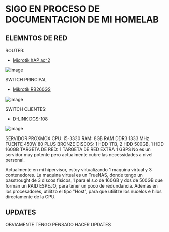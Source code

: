 # SIGO EN PROCESO DE DOCUMENTACION DE MI HOMELAB

## ELEMNTOS DE RED
ROUTER:
- [Microtik hAP ac^2]([url](https://www.pccomponentes.com/mikrotik-hap-ac2-punto-de-acceso1167mbps-dual-band-poe?utm_source=366479&utm_medium=afi&utm_campaign=es-go.kelkoogroup.net&sv1=affiliate&sv_campaign_id=366479&awc=20981_1736207023_47a5b89131152021a64a39caa9ae412f&utm_term=deeplink&utm_content=62A001JGZ01FAS3PDVMEC6KPH2GEST))
  
![image](https://github.com/user-attachments/assets/7798fc39-5f98-4b87-86a9-4a8ef039f4ff)

SWITCH PRINCIPAL
- [Mikrotik RB260GS ]([url](https://www.pccomponentes.com/mikrotik-rb260gs-switch-5-puertos-gigabit-1-sfp))
  
![image](https://github.com/user-attachments/assets/53819aa6-65ea-4c46-bd8c-631e6921c3e4)

SWITCH CLIENTES:
- [D-LINK  DGS-108]([url](https://www.pccomponentes.com/d-link-dgs-108-switch-8-puertos-10-100-1000mbps))
  
![image](https://github.com/user-attachments/assets/c9d015b1-5afd-495b-b259-84c7b7ed6fb8)

SERVIDOR PROXMOX
CPU: i5-3330 
RAM: 8GB RAM DDR3 1333 MHz
FUENTE 450W 80 PLUS BRONZE
DISCOS: 1 HDD 1TB, 2 HDD 500GB, 1 HDD 160GB
TARGETA DE RED: 1 TARGETA DE RED EXTRA 1 GBPS
No es un servidor muy potente pero actualmente cubre las necessidades a nivel personal. 

Actualmente en mi hipervisor, estoy virtualizando 1 maquina virtual y 3 contenedores. La maquina virtual es un TrueNAS, donde tengo un passtrought de 3 discos fisicos, 1 para el s.o de 160GB y dos de 500GB que forman un RAID ESPEJO, para tener un poco de redundancia. Ademas en los procesadores, utilitzo el tipo "Host", para que utilitze los nucelos e hilos directamente de la CPU. 

## UPDATES
OBVIAMENTE TENGO PENSADO HACER UPDATES


